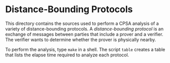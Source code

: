 # Distance-Bounding Protocols

This directory contains the sources used to perform a CPSA analysis of
a variety of distance-bounding protocols.  A *distance-bounding
protocol* is an exchange of messages between parties that include a
prover and a verifier.  The verifier wants to determine whether the
prover is physically nearby.

To perform the analysis, type `make` in a shell.  The script `table`
creates a table that lists the elapse time required to analyze each
protocol.

